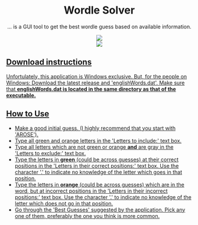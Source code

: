 <h1 align="center">Wordle Solver</h1>

<div align="center">
 <p>... is a GUI tool to get the best wordle guess based on available information.</p>
  <a href="https://github.com/avighnac/wordle-solver/releases">
    <img src="https://img.shields.io/github/v/release/avighnac/wordle-solver?include_prereleases&label=Latest%20Release" />
 </div>
 <div align="center">
   <img src="https://user-images.githubusercontent.com/74564976/163429736-e77fc9b9-64b8-41dc-8f4a-c2b529ec671e.png" />
 </div>
  
 ## Download instructions
 Unfortulately, this application is Windows exclusive. But, for the people on Windows: Download the latest release and 'englishWords.dat'. Make sure that **englishWords.dat is located in the same directory as that of the executable.**
 
 ## How to Use
 - Make a good initial guess. (I highly recommend that you start with 'AROSE').
 - Type all green and orange letters in the 'Letters to include:' text box.
 - Type all letters which are not green or orange **and** are gray in the 'Letters to exclude:' text box.
 - Type the letters in **green** (could be across guesses) at their correct positions in the 'Letters in their correct positions:' text box. Use the character '.' to indicate no knowledge of the letter which goes in that position.
 - Type the letters in **orange** (could be across guesses) which are in the word, but at incorrect positions in the 'Letters in their incorrect positions:' text box. Use the character '.' to indicate no knowledge of the letter which does not go in that position.
 - Go through the 'Best Guesses' suggested by the application. Pick any one of them, preferably the one you think is more common.
